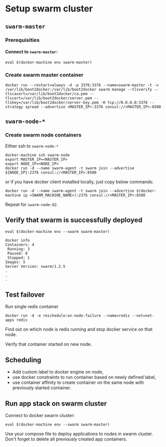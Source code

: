 Setup swarm cluster
===================

## `swarm-master`

### Prerequisities


#### Connect to `swarm-master`:

```
eval $(docker-machine env swarm-master)
```

### Create swarm master container

```
docker run --restart=always -d -p 3376:3376 --name=swarm-master -t -v /var/lib/boot2docker:/var/lib/boot2docker swarm manage --tlsverify --tlscacert=/var/lib/boot2docker/ca.pem --tlscert=/var/lib/boot2docker/server.pem --tlskey=/var/lib/boot2docker/server-key.pem -H tcp://0.0.0.0:3376 --strategy spread --advertise <MASTER_IP>:3376 consul://<MASTER_IP>:8500 
```

## `swarm-node-*`

### Create swarm node containers

Either ssh to `swarm-node-*`
```
docker-machine ssh swarm-node
export MASTER_IP=<MASTER_IP>
export NODE_IP=<NODE_IP>
docker run -d --name swarm-agent -t swarm join --advertise ${NODE_IP}:2376 consul://<MASTER_IP>:8500
```

or if you have docker client installed locally, just copy below commands:
```
docker run -d --name swarm-agent -t swarm join --advertise $(docker-machine ip <SWARM_MACHINE_NAME>):2376 consul://<MASTER_IP>:8500
```

Repeat for `swarm-node-02`.

## Verify that swarm is successfully deployed

```
eval $(docker-machine env --swarm swarm-master)

docker info
Containers: 4
 Running: 3
 Paused: 0
 Stopped: 1
Images: 5
Server Version: swarm/1.2.5
.
.
.
```

## Test failover

Run single redis container

```
docker run -d -e reschedule:on-node-failure --name=redis --net=net-apps redis
```

Find out on which node is redis running and stop docker service on that node.

Verify that container started on new node.

## Scheduling

  * Add custom label to docker engine on node,
  * use docker constraints to run container based on newly defined label,
  * use container affinity to create container on the same node with previously started container.

## Run app stack on swarm cluster

Connect to docker swarm cluster:

```
eval $(docker-machine env --swarm swarm-master)
```

Use your compose file to deploy applications to nodes in swarm cluster. 
Don't forget to delete all previously created app containers.
